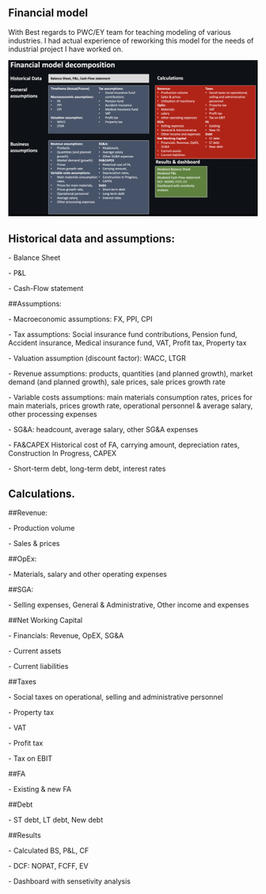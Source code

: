 ## Financial model
With Best regards to PWC/EY team for teaching modeling of various industries. I had actual experience of reworking this model for the needs of industrial project I have worked on. 

![alt text](https://github.com/Denis1gn/portfolio/blob/main/Financial%20model/decomposition.png)

## Historical data and assumptions: 
<p>- Balance Sheet<p>
<p>- P&L <p>
<p>- Cash-Flow statement<p>
##Assumptions: 
<p>- Macroeconomic assumptions: FX, PPI, CPI<p>
<p>- Tax assumptions: Social insurance fund contributions, Pension fund, Accident insurance, Medical insurance fund, VAT, Profit tax, Property tax<p>
<p>- Valuation assumption (discount factor): WACC, LTGR<p>
<p>- Revenue assumptions: products, quantities (and planned growth), market demand (and planned growth), sale prices, sale prices growth rate<p>
<p>- Variable costs assumptions: main materials consumption rates, prices for main materials, prices growth rate, operational personnel & average salary, other processing expenses<p>
<p>- SG&A: headcount, average salary, other SG&A expenses <p>
<p>- FA&CAPEX Historical cost of FA, carrying amount, depreciation rates, Construction In Progress, CAPEX<p>
<p>- Short-term debt, long-term debt, interest rates<p>

## Calculations.

##Revenue:
<p>- Production volume <p>
<p>- Sales & prices<p>
##OpEx:
<p>- Materials, salary and other operating expenses<p>
##SGA:
<P>- Selling expenses, General & Administrative, Other income and expenses<p>
##Net Working Capital
<p>- Financials: Revenue, OpEX, SG&A<p>
<p>- Current assets<p>
<p>- Current liabilities<p>
##Taxes
<p>- Social taxes on operational, selling and administrative personnel<p>
<p>- Property tax<p>
<p>- VAT<p>
<p>- Profit tax<p>
<p>- Tax on EBIT<p>
##FA
<p>- Existing & new FA <p>
##Debt 
<p>- ST debt, LT debt, New debt<p>
##Results 
<p>- Calculated BS, P&L, CF<p>
<p>- DCF: NOPAT, FCFF, EV<p>
<p>- Dashboard with sensetivity analysis<p>


